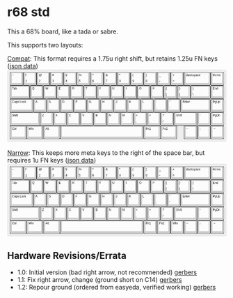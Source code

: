 # r68 std #

This a 68% board, like a tada or sabre.

This supports two layouts:

[Compat](https://goo.gl/bRej9A): This format requires a 1.75u right shift, but retains 1.25u FN keys ([json data](compat.json))
![compat.png](compat.png "compatible style layout")

[Narrow](https://goo.gl/9U5wPm): This keeps more meta keys to the right of the space bar, but requires 1u FN keys ([json data](narrow.json))
![narrow.png](narrow.png "compatible style layout")

## Hardware Revisions/Errata ##

* 1.0: Initial version (bad right arrow, not recommended) [gerbers](https://storage.googleapis.com/rpedde-public-gerbers/r68-r1.0.zip)
* 1.1: Fix right arrow, change (ground short on C14) [gerbers](https://storage.googleapis.com/rpedde-public-gerbers/r68-r1.1.zip)
* 1.2: Repour ground (ordered from easyeda, verified working) [gerbers](https://storage.googleapis.com/rpedde-public-gerbers/r68-r1.2.zip)
